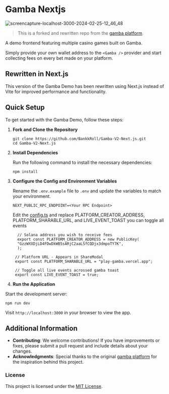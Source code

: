 # Gamba Nextjs

![screencapture-localhost-3000-2024-02-25-12_46_48](https://github.com/BankkRoll/Gamba-V2-Next.js/assets/106103625/c7c8d0d4-459b-4cc6-a31e-da2ac84b4306)

> This is a forked and rewritten repo from the [gamba platform](https://github.com/gamba-labs/platform).

A demo frontend featuring multiple casino games built on Gamba.

Simply provide your own wallet address to the `<Gamba />` provider and start collecting fees on every bet made on your platform.

## Rewritten in Next.js

This version of the Gamba Demo has been rewritten using Next.js instead of Vite for improved performance and functionality.

## Quick Setup

To get started with the Gamba Demo, follow these steps:

1. **Fork and Clone the Repository**

   ```
   git clone https://github.com/BankkRoll/Gamba-V2-Next.js.git
   cd Gamba-V2-Next.js
   ```

2. **Install Dependencies**

   Run the following command to install the necessary dependencies:

   ```
   npm install
   ```

3. **Configure the Config and Environment Variables**

   Rename the `.env.example` file to `.env` and update the variables to match your environment.

   ```
   NEXT_PUBLIC_RPC_ENDPOINT=<Your RPC Endpoint>
   ```

   Edit the [config.ts](./config.ts) and replace PLATFORM_CREATOR_ADDRESS, PLATFORM_SHARABLE_URL, and LIVE_EVENT_TOAST you can toggle all events

   ```
     // Solana address you wish to receive fees
     export const PLATFORM_CREATOR_ADDRESS = new PublicKey(
     "GzzWXXDjLD4FDwDkWB5sARjC2aaLSfCQDjx3dmpoTY7K",
     );

    // Platform URL - Appears in ShareModal
    export const PLATFORM_SHARABLE_URL = "play-gamba.vercel.app";

    // Toggle all live events acrossed gamba toast
    export const LIVE_EVENT_TOAST = true;
   ```

4. **Run the Application**

Start the development server:

```
npm run dev
```

Visit `http://localhost:3000` in your browser to view the app.

## Additional Information

- **Contributing**: We welcome contributions! If you have improvements or fixes, please submit a pull request and include details about your changes.
- **Acknowledgments**: Special thanks to the original [gamba platform](https://github.com/gamba-labs/platform) for the inspiration behind this project.

### License

This project is licensed under the [MIT License](LICENSE).